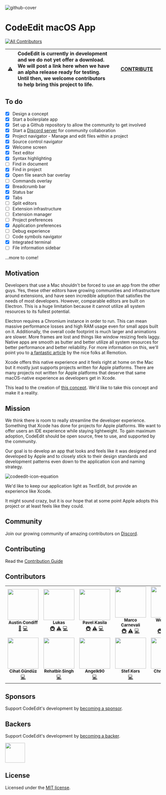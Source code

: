 ![github-cover](https://user-images.githubusercontent.com/806104/157921972-022b758f-eb9d-4436-881a-d94c883d5685.png)

# CodeEdit macOS App
<!-- ALL-CONTRIBUTORS-BADGE:START - Do not remove or modify this section -->
[![All Contributors](https://img.shields.io/badge/all_contributors-13-orange.svg?style=flat-square)](#contributors-)
<!-- ALL-CONTRIBUTORS-BADGE:END -->

| :warning: | **CodeEdit is currently in development and we do not yet offer a download.** <br> We will post a link here when we have an alpha release ready for testing. Until then, we welcome contributors to help bring this project to life. | &nbsp;&nbsp;&nbsp;&nbsp;[CONTRIBUTE](https://github.com/CodeEditApp/CodeEdit/blob/main/CONTRIBUTING.md)&nbsp;&nbsp;&nbsp;&nbsp; |
| - |:-| - |

## To do

- [x] Design a concept
- [x] Start a boilerplate app
- [x] Set up a Github repository to allow the community to get involved
- [x] Start a [Discord server](https://discord.gg/vChUXVf9Em) for community collaboration
- [x] Project navigator - Manage and edit files within a project
- [x] Source control navigator
- [x] Welcome screen
- [x] Text editor
- [x] Syntax highlighting
- [ ] Find in document
- [x] Find in project
- [x] Open file search bar overlay
- [ ] Commands overlay
- [x] Breadcrumb bar
- [x] Status bar
- [x] Tabs
- [ ] Split editors
- [ ] Extension infrastructure
- [ ] Extension manager
- [ ] Project preferences
- [x] Application preferences
- [ ] Debug experience
- [ ] Code symbols navigator
- [x] Integrated terminal
- [ ] File information sidebar

...more to come!

## Motivation

Developers that use a Mac shouldn't be forced to use an app from the other guys. Yes, these other editors have growing communities and infrastructure around extensions, and have seen incredible adoption that satisfies the needs of most developers. However, comparable editors are built on Electron. This is a huge limitation because it cannot utilize all system resources to its fullest potential.

Electron requires a Chromium instance in order to run. This can mean massive performance losses and high RAM usage even for small apps built on it. Additionally, the overall code footprint is much larger and animations are slower. More frames are lost and things like window resizing feels laggy. Native apps are smooth as butter and better utilize all system resources for better performance and better reliability. For more information on this, we'll point you to [a fantastic article](https://www.remotion.com/blog/why-remotion-is-a-native-macos-app-not-electron) by the nice folks at Remotion.

Xcode offers this native experience and it feels right at home on the Mac but it mostly just supports projects written for Apple platforms. There are many projects not written for Apple platforms that deserve that same macOS-native experience as developers get in Xcode.

This lead to the creation of [this concept](https://www.figma.com/proto/qj6raZbQsZpGO0NAVi4qsv/CodeEdit-Concept?node-id=1%3A870). We'd like to take this concept and make it a reality. 

## Mission

We think there is room to really streamline the developer experience. Something that Xcode has done for projects for Apple platforms. We want to offer users an IDE experience while staying lightweight. To gain maximum adoption, CodeEdit should be open source, free to use, and supported by the community. 

Our goal is to develop an app that looks and feels like it was designed and developed by Apple and to closely stick to their design standards and development patterns even down to the application icon and naming strategy.

![codeedit-icon-equation](https://user-images.githubusercontent.com/806104/158899043-8a56e431-6705-40aa-93a6-3c909f20218c.png)

We'd like to keep our application light as TextEdit, but provide an experience like Xcode. 

It might sound crazy, but it is our hope that at some point Apple adopts this project or at least feels like they could.

## Community

Join our growing community of amazing contributors on [Discord](https://discord.gg/vChUXVf9Em).

## Contributing

Read the [Contribution Guide](https://github.com/CodeEditApp/CodeEdit/blob/main/CONTRIBUTING.md)

## Contributors


<!-- ALL-CONTRIBUTORS-LIST:START - Do not remove or modify this section -->
<!-- prettier-ignore-start -->
<!-- markdownlint-disable -->
<table>
  <tr>
    <td align="center"><a href="http://www.austincondiff.com"><img src="https://avatars.githubusercontent.com/u/806104?v=4?s=100" width="100px;" alt=""/><br /><sub><b>Austin Condiff</b></sub></a><br /><a href="#design-austincondiff" title="Design">🎨</a> <a href="https://github.com/CodeEditApp/CodeEdit/commits?author=austincondiff" title="Code">💻</a></td>
    <td align="center"><a href="http://lukaspistrol.com"><img src="https://avatars.githubusercontent.com/u/9460130?v=4?s=100" width="100px;" alt=""/><br /><sub><b>Lukas</b></sub></a><br /><a href="#infra-lukepistrol" title="Infrastructure (Hosting, Build-Tools, etc)">🚇</a> <a href="https://github.com/CodeEditApp/CodeEdit/commits?author=lukepistrol" title="Tests">⚠️</a> <a href="https://github.com/CodeEditApp/CodeEdit/commits?author=lukepistrol" title="Code">💻</a></td>
    <td align="center"><a href="https://github.com/pkasila"><img src="https://avatars.githubusercontent.com/u/17158860?v=4?s=100" width="100px;" alt=""/><br /><sub><b>Pavel Kasila</b></sub></a><br /><a href="#infra-pkasila" title="Infrastructure (Hosting, Build-Tools, etc)">🚇</a> <a href="https://github.com/CodeEditApp/CodeEdit/commits?author=pkasila" title="Tests">⚠️</a> <a href="https://github.com/CodeEditApp/CodeEdit/commits?author=pkasila" title="Code">💻</a></td>
    <td align="center"><a href="https://github.com/MarcoCarnevali"><img src="https://avatars.githubusercontent.com/u/9656572?v=4?s=100" width="100px;" alt=""/><br /><sub><b>Marco Carnevali</b></sub></a><br /><a href="#infra-MarcoCarnevali" title="Infrastructure (Hosting, Build-Tools, etc)">🚇</a> <a href="https://github.com/CodeEditApp/CodeEdit/commits?author=MarcoCarnevali" title="Tests">⚠️</a> <a href="https://github.com/CodeEditApp/CodeEdit/commits?author=MarcoCarnevali" title="Code">💻</a></td>
    <td align="center"><a href="https://wdg.codes"><img src="https://avatars.githubusercontent.com/u/1290461?v=4?s=100" width="100px;" alt=""/><br /><sub><b>Wesley De Groot</b></sub></a><br /><a href="#infra-wdg" title="Infrastructure (Hosting, Build-Tools, etc)">🚇</a> <a href="https://github.com/CodeEditApp/CodeEdit/commits?author=wdg" title="Tests">⚠️</a> <a href="https://github.com/CodeEditApp/CodeEdit/commits?author=wdg" title="Code">💻</a></td>
    <td align="center"><a href="https://github.com/nanashili"><img src="https://avatars.githubusercontent.com/u/63672227?v=4?s=100" width="100px;" alt=""/><br /><sub><b>Nanashi Li</b></sub></a><br /><a href="https://github.com/CodeEditApp/CodeEdit/commits?author=nanashili" title="Code">💻</a></td>
    <td align="center"><a href="https://ninjiacoder.me"><img src="https://avatars.githubusercontent.com/u/22616933?v=4?s=100" width="100px;" alt=""/><br /><sub><b>ninjiacoder</b></sub></a><br /><a href="https://github.com/CodeEditApp/CodeEdit/commits?author=RayZhao1998" title="Code">💻</a></td>
  </tr>
  <tr>
    <td align="center"><a href="https://twitch.tv/Jeehut"><img src="https://avatars.githubusercontent.com/u/6942160?v=4?s=100" width="100px;" alt=""/><br /><sub><b>Cihat Gündüz</b></sub></a><br /><a href="https://github.com/CodeEditApp/CodeEdit/commits?author=Jeehut" title="Code">💻</a></td>
    <td align="center"><a href="https://github.com/MysteryCoder456"><img src="https://avatars.githubusercontent.com/u/43755491?v=4?s=100" width="100px;" alt=""/><br /><sub><b>Rehatbir Singh</b></sub></a><br /><a href="https://github.com/CodeEditApp/CodeEdit/commits?author=MysteryCoder456" title="Code">💻</a></td>
    <td align="center"><a href="https://github.com/Angelk90"><img src="https://avatars.githubusercontent.com/u/20476002?v=4?s=100" width="100px;" alt=""/><br /><sub><b>Angelk90</b></sub></a><br /><a href="https://github.com/CodeEditApp/CodeEdit/commits?author=Angelk90" title="Code">💻</a></td>
    <td align="center"><a href="https://www.stefkors.com"><img src="https://avatars.githubusercontent.com/u/11800807?v=4?s=100" width="100px;" alt=""/><br /><sub><b>Stef Kors</b></sub></a><br /><a href="https://github.com/CodeEditApp/CodeEdit/commits?author=StefKors" title="Code">💻</a></td>
    <td align="center"><a href="https://akringblog.com/"><img src="https://avatars.githubusercontent.com/u/6525286?v=4?s=100" width="100px;" alt=""/><br /><sub><b>Chris Akring</b></sub></a><br /><a href="https://github.com/CodeEditApp/CodeEdit/commits?author=akring" title="Code">💻</a></td>
    <td align="center"><a href="https://github.com/highjeans"><img src="https://avatars.githubusercontent.com/u/77588045?v=4?s=100" width="100px;" alt=""/><br /><sub><b>highjeans</b></sub></a><br /><a href="https://github.com/CodeEditApp/CodeEdit/commits?author=highjeans" title="Code">💻</a></td>
  </tr>
</table>

<!-- markdownlint-restore -->
<!-- prettier-ignore-end -->

<!-- ALL-CONTRIBUTORS-LIST:END -->

## Sponsors

Support CodeEdit's development by [becoming a sponsor](https://github.com/sponsors/CodeEditApp).

## Backers

Support CodeEdit's development by [becoming a backer](https://github.com/sponsors/CodeEditApp).

<a href="https://github.com/dannydorazio" target="_blank"><img src="https://avatars.githubusercontent.com/u/21158275?v=4" width="64"></a>

## License

Licensed under the [MIT license](https://github.com/CodeEditApp/CodeEdit/blob/main/LICENSE.md).
